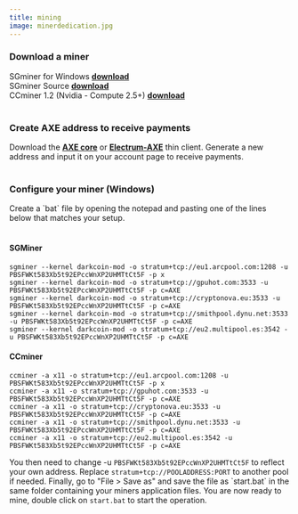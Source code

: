 ```yaml
---
title: mining
image: minerdedication.jpg
---
```

<h3 class="major">Download a miner</h3>
SGminer for Windows <a href="https://github.com/nicehash/sgminer/releases"><b>download</b></a><br />
SGminer Source <a href="https://github.com/nicehash/sgminer/releases"><b>download</b></a><br />
CCminer 1.2 (Nvidia - Compute 2.5+) <a href="https://github.com/cbuchner1/ccminer/releases/download/v1.2/ccminer-v1.2.zip"><b>download</b></a><br />
<br />
<h3>Create AXE address to receive payments</h3>
Download the <a href="https://github.com/AXErunners/axe/releases"><b>AXE core</b></a> or <a href="https://github.com/AXErunners/electrum-axe/releases"><b>Electrum-AXE</b></a> thin client. Generate a new address and input it on your account page to receive payments.<br />
<br />
<h3>Configure your miner (Windows)</h3>
Create a `bat` file by opening the notepad and pasting one of the lines below that matches your setup. <br />
<br />
<h4>SGMiner</h4>
<pre><code>sgminer --kernel darkcoin-mod -o stratum+tcp://eu1.arcpool.com:1208 -u PBSFWKt583Xb5t92EPccWnXP2UHMTtCt5F -p x
sgminer --kernel darkcoin-mod -o stratum+tcp://gpuhot.com:3533 -u PBSFWKt583Xb5t92EPccWnXP2UHMTtCt5F -p c=AXE
sgminer --kernel darkcoin-mod -o stratum+tcp://cryptonova.eu:3533 -u PBSFWKt583Xb5t92EPccWnXP2UHMTtCt5F -p c=AXE
sgminer --kernel darkcoin-mod -o stratum+tcp://smithpool.dynu.net:3533 -u PBSFWKt583Xb5t92EPccWnXP2UHMTtCt5F -p c=AXE
sgminer --kernel darkcoin-mod -o stratum+tcp://eu2.multipool.es:3542 -u PBSFWKt583Xb5t92EPccWnXP2UHMTtCt5F -p c=AXE</pre></code>
<h4>CCminer</h4>
<pre><code>ccminer -a x11 -o stratum+tcp://eu1.arcpool.com:1208 -u PBSFWKt583Xb5t92EPccWnXP2UHMTtCt5F -p x
ccminer -a x11 -o stratum+tcp://gpuhot.com:3533 -u PBSFWKt583Xb5t92EPccWnXP2UHMTtCt5F -p c=AXE
ccminer -a x11 -o stratum+tcp://cryptonova.eu:3533 -u PBSFWKt583Xb5t92EPccWnXP2UHMTtCt5F -p c=AXE
ccminer -a x11 -o stratum+tcp://smithpool.dynu.net:3533 -u PBSFWKt583Xb5t92EPccWnXP2UHMTtCt5F -p c=AXE
ccminer -a x11 -o stratum+tcp://eu2.multipool.es:3542 -u PBSFWKt583Xb5t92EPccWnXP2UHMTtCt5F -p c=AXE</pre></code>
You then need to change -u <code>PBSFWKt583Xb5t92EPccWnXP2UHMTtCt5F</code> to reflect your own address. Replace <code>stratum+tcp://POOLADDRESS:PORT</code> to another pool if needed. Finally, go to "File > Save as" and save the file as `start.bat` in the same folder containing your miners application files. You are now ready to mine, double click on <code>start.bat</code> to start the operation.

